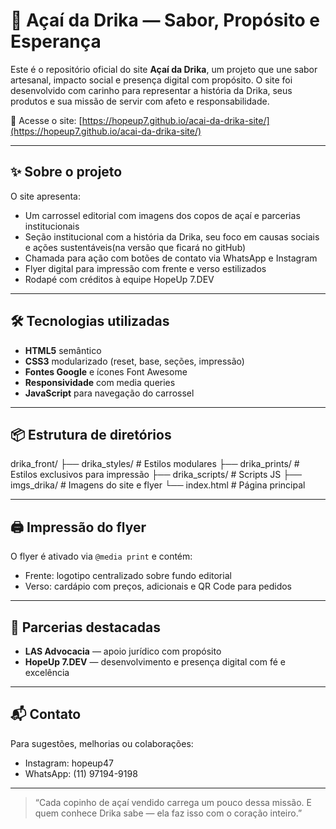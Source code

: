 # 🍓 Açaí da Drika — Sabor, Propósito e Esperança

Este é o repositório oficial do site **Açaí da Drika**, um projeto que une sabor artesanal, impacto social e presença digital com propósito. O site foi desenvolvido com carinho para representar a história da Drika, seus produtos e sua missão de servir com afeto e responsabilidade.

🔗 Acesse o site: [https://hopeup7.github.io/acai-da-drika-site/](https://hopeup7.github.io/acai-da-drika-site/)

---

## ✨ Sobre o projeto

O site apresenta:

- Um carrossel editorial com imagens dos copos de açaí e parcerias institucionais
- Seção institucional com a história da Drika, seu foco em causas sociais e ações sustentáveis(na versão que ficará no gitHub)
- Chamada para ação com botões de contato via WhatsApp e Instagram
- Flyer digital para impressão com frente e verso estilizados
- Rodapé com créditos à equipe HopeUp 7.DEV

---

## 🛠️ Tecnologias utilizadas

- **HTML5** semântico
- **CSS3** modularizado (reset, base, seções, impressão)
- **Fontes Google** e ícones Font Awesome
- **Responsividade** com media queries
- **JavaScript** para navegação do carrossel

---

## 📦 Estrutura de diretórios

drika_front/ 
  ├── drika_styles/ # Estilos modulares 
  ├── drika_prints/ # Estilos exclusivos para impressão 
  ├── drika_scripts/ # Scripts JS 
  ├── imgs_drika/ # Imagens do site e flyer 
└── index.html # Página principal


---

## 🖨️ Impressão do flyer

O flyer é ativado via `@media print` e contém:

- Frente: logotipo centralizado sobre fundo editorial
- Verso: cardápio com preços, adicionais e QR Code para pedidos

---

## 🤝 Parcerias destacadas

- **LAS Advocacia** — apoio jurídico com propósito
- **HopeUp 7.DEV** — desenvolvimento e presença digital com fé e excelência

---

## 📬 Contato

Para sugestões, melhorias ou colaborações:

- Instagram: hopeup47
- WhatsApp: (11) 97194-9198

---

> “Cada copinho de açaí vendido carrega um pouco dessa missão. E quem conhece Drika sabe — ela faz isso com o coração inteiro.”

